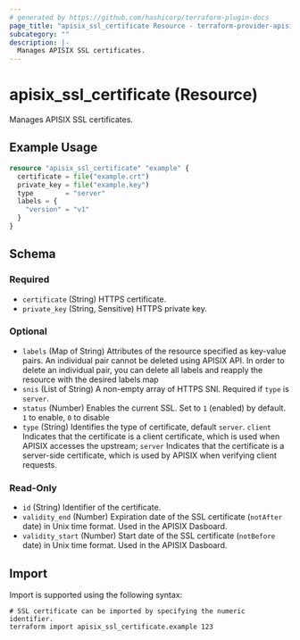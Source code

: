 ```yaml
---
# generated by https://github.com/hashicorp/terraform-plugin-docs
page_title: "apisix_ssl_certificate Resource - terraform-provider-apisix"
subcategory: ""
description: |-
  Manages APISIX SSL certificates.
---
```


# apisix_ssl_certificate (Resource)

Manages APISIX SSL certificates.

## Example Usage

```terraform
resource "apisix_ssl_certificate" "example" {
  certificate = file("example.crt")
  private_key = file("example.key")
  type        = "server"
  labels = {
    "version" = "v1"
  }
}
```

<!-- schema generated by tfplugindocs -->
## Schema

### Required

- `certificate` (String) HTTPS certificate.
- `private_key` (String, Sensitive) HTTPS private key.

### Optional

- `labels` (Map of String) Attributes of the resource specified as key-value pairs. An individual pair cannot be deleted using APISIX API. In order to delete an individual pair, you can delete all labels and reapply the resource with the desired labels map
- `snis` (List of String) A non-empty array of HTTPS SNI. Required if `type` is `server`.
- `status` (Number) Enables the current SSL. Set to `1` (enabled) by default. `1` to enable, `0` to disable
- `type` (String) Identifies the type of certificate, default `server`.
`client` Indicates that the certificate is a client certificate, which is used when APISIX accesses the upstream; `server` Indicates that the certificate is a server-side certificate, which is used by APISIX when verifying client requests.

### Read-Only

- `id` (String) Identifier of the certificate.
- `validity_end` (Number) Expiration date of the SSL certificate (`notAfter` date) in Unix time format. Used in the APISIX Dasboard.
- `validity_start` (Number) Start date of the SSL certificate (`notBefore` date) in Unix time format. Used in the APISIX Dasboard.

## Import

Import is supported using the following syntax:

```shell
# SSL certificate can be imported by specifying the numeric identifier.
terraform import apisix_ssl_certificate.example 123
```
